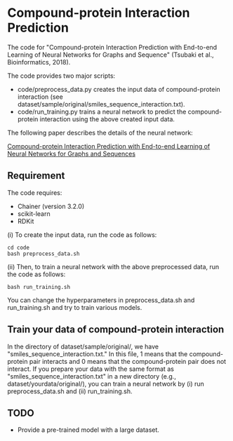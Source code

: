 # Compound-protein Interaction Prediction

The code for "Compound-protein Interaction Prediction
with End-to-end Learning of Neural Networks for Graphs and Sequence" (Tsubaki et al., Bioinformatics, 2018).

The code provides two major scripts:

- code/preprocess_data.py creates the input data of compound-protein interaction
(see dataset/sample/original/smiles_sequence_interaction.txt).
- code/run_training.py trains a neural network to predict the compound-protein interaction
using the above created input data.

The following paper describes the details of the neural network:

[Compound-protein Interaction Prediction with End-to-end Learning of Neural Networks for Graphs and Sequences](https://academic.oup.com/bioinformatics/advance-article-abstract/doi/10.1093/bioinformatics/bty535/5050020?redirectedFrom=PDF)


## Requirement

The code requires:

- Chainer (version 3.2.0)
- scikit-learn
- RDKit

(i) To create the input data, run the code as follows:
```
cd code
bash preprocess_data.sh
```

(ii) Then, to train a neural network with the above preprocessed data, run the code as follows:
```
bash run_training.sh
```

You can change the hyperparameters in preprocess_data.sh and run_training.sh and try to train various models.


## Train your data of compound-protein interaction

In the directory of dataset/sample/original/, we have "smiles_sequence_interaction.txt."
In this file, 1 means that the compound-protein pair interacts
and 0 means that the compound-protein pair does not interact.
If you prepare your data with the same format as "smiles_sequence_interaction.txt"
in a new directory (e.g., dataset/yourdata/original/),
you can train a neural network by (i) run preprocess_data.sh and (ii) run_training.sh.


## TODO

- Provide a pre-trained model with a large dataset.
